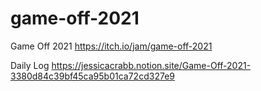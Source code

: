 # game-off-2021
Game Off 2021
https://itch.io/jam/game-off-2021

Daily Log
https://jessicacrabb.notion.site/Game-Off-2021-3380d84c39bf45ca95b01ca72cd327e9
